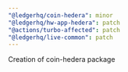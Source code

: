 ```yaml
---
"@ledgerhq/coin-hedera": minor
"@ledgerhq/hw-app-hedera": patch
"@actions/turbo-affected": patch
"@ledgerhq/live-common": patch
---
```


Creation of coin-hedera package

